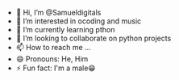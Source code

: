- 👋 Hi, I’m @Samueldigitals
- 👀 I’m interested in ocoding and music
- 🌱 I’m currently learning pthon
- 💞️ I’m looking to collaborate on python projects
- 📫 How to reach me ...
- 😄 Pronouns: He, Him
- ⚡ Fun fact: I'm a male😁

<!---
Samueldigitals/Samueldigitals is a ✨ special ✨ repository because its `README.md` (this file) appears on your GitHub profile.
You can click the Preview link to take a look at your changes.
--->
